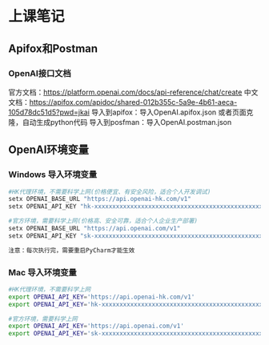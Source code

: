 # 上课笔记

## Apifox和Postman
### OpenAI接口文档
官方文档：https://platform.openai.com/docs/api-reference/chat/create
中文文档：https://apifox.com/apidoc/shared-012b355c-5a9e-4b61-aeca-105d78dc51d5?pwd=jkai
导入到apifox：导入OpenAI.apifox.json 或者页面克隆，自动生成python代码
导入到posfman：导入OpenAI.postman.json

## OpenAI环境变量
### Windows 导入环境变量

```powershell
#HK代理环境，不需要科学上网(价格便宜、有安全风险，适合个人开发调试)
setx OPENAI_BASE_URL "https://api.openai-hk.com/v1"
setx OPENAI_API_KEY "hk-xxxxxxxxxxxxxxxxxxxxxxxxxxxxxxxxxxxxxxxxxxxxxxxx"

#官方环境，需要科学上网(价格高、安全可靠，适合个人企业生产部署)
setx OPENAI_BASE_URL "https://api.openai.com/v1"
setx OPENAI_API_KEY "sk-xxxxxxxxxxxxxxxxxxxxxxxxxxxxxxxxxxxxxxxxxxxxxxxx"

注意：每次执行完，需要重启PyCharm才能生效
```

### Mac 导入环境变量

```bash
#HK代理环境，不需要科学上网
export OPENAI_API_KEY='https://api.openai-hk.com/v1'
export OPENAI_API_KEY='hk-xxxxxxxxxxxxxxxxxxxxxxxxxxxxxxxxxxxxxxxxxxxxxxxx'

#官方环境，需要科学上网
export OPENAI_API_KEY='https://api.openai.com/v1'
export OPENAI_API_KEY='sk-xxxxxxxxxxxxxxxxxxxxxxxxxxxxxxxxxxxxxxxxxxxxxxxx'
```

